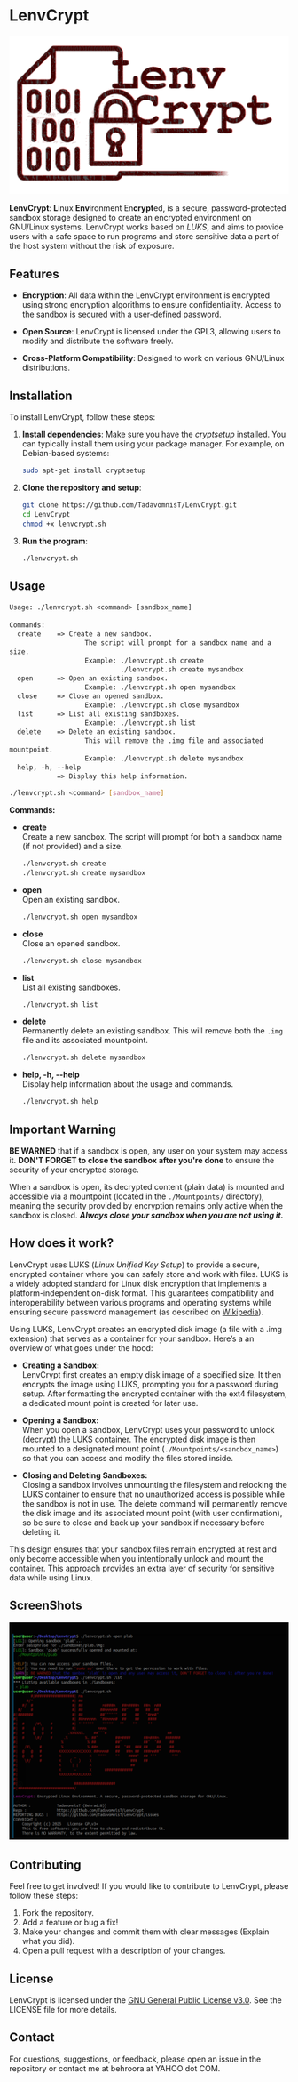 
# LenvCrypt

![LenvCrypt Logo](./Docs/Images/LenvCrypt_logo.png)

**LenvCrypt**: **L**inux **Env**ironment En**crypt**ed, is a secure, password-protected sandbox storage designed to create an encrypted environment on GNU/Linux systems. LenvCrypt works based on _LUKS_, and aims to provide users with a safe space to run programs and store sensitive data a part of the host system without the risk of exposure.


## Features

- **Encryption**: All data within the LenvCrypt environment is encrypted using strong encryption algorithms to ensure confidentiality. Access to the sandbox is secured with a user-defined password.

- **Open Source**: LenvCrypt is licensed under the GPL3, allowing users to modify and distribute the software freely.

- **Cross-Platform Compatibility**: Designed to work on various GNU/Linux distributions.

## Installation

To install LenvCrypt, follow these steps:

1. **Install dependencies**:
   Make sure you have the _cryptsetup_ installed. You can typically install them using your package manager. For example, on Debian-based systems:
   ```bash
   sudo apt-get install cryptsetup
   ```

2. **Clone the repository and setup**:
   ```bash
   git clone https://github.com/TadavomnisT/LenvCrypt.git
   cd LenvCrypt
   chmod +x lenvcrypt.sh
   ```

3. **Run the program**:
   ```bash
   ./lenvcrypt.sh
   ```

## Usage


```shell
Usage: ./lenvcrypt.sh <command> [sandbox_name]

Commands:
  create    => Create a new sandbox.
                   The script will prompt for a sandbox name and a size.
                   Example: ./lenvcrypt.sh create
                            ./lenvcrypt.sh create mysandbox
  open      => Open an existing sandbox.
                   Example: ./lenvcrypt.sh open mysandbox
  close     => Close an opened sandbox.
                   Example: ./lenvcrypt.sh close mysandbox
  list      => List all existing sandboxes.
                   Example: ./lenvcrypt.sh list
  delete    => Delete an existing sandbox.
                   This will remove the .img file and associated mountpoint.
                   Example: ./lenvcrypt.sh delete mysandbox
  help, -h, --help
            => Display this help information.
```

```bash
./lenvcrypt.sh <command> [sandbox_name]
```

  **Commands:**

- **create**  
  Create a new sandbox. The script will prompt for both a sandbox name (if not provided) and a size.  
  ```bash
  ./lenvcrypt.sh create
  ./lenvcrypt.sh create mysandbox
  ```

- **open**  
  Open an existing sandbox.  
  ```bash
  ./lenvcrypt.sh open mysandbox
  ```

- **close**  
  Close an opened sandbox.  
  ```bash
  ./lenvcrypt.sh close mysandbox
  ```

- **list**  
  List all existing sandboxes.  
  ```bash
  ./lenvcrypt.sh list
  ```

- **delete**  
  Permanently delete an existing sandbox. This will remove both the `.img` file and its associated mountpoint.  
  ```bash
  ./lenvcrypt.sh delete mysandbox
  ```

- **help, -h, --help**  
  Display help information about the usage and commands.  
  ```bash
  ./lenvcrypt.sh help
  ```


## Important Warning

**BE WARNED** that if a sandbox is open, any user on your system may access it. **DON'T FORGET to close the sandbox after you're done** to ensure the security of your encrypted storage.

When a sandbox is open, its decrypted content (plain data) is mounted and accessible via a mountpoint (located in the `./Mountpoints/` directory), meaning the security provided by encryption remains only active when the sandbox is closed. ***Always close your sandbox when you are not using it.***



## How does it work?

LenvCrypt uses LUKS (_Linux Unified Key Setup_) to provide a secure, encrypted container where you can safely store and work with files. LUKS is a widely adopted standard for Linux disk encryption that implements a platform-independent on-disk format. This guarantees compatibility and interoperability between various programs and operating systems while ensuring secure password management (as described on [Wikipedia](https://en.wikipedia.org/wiki/Linux_Unified_Key_Setup)).

Using LUKS, LenvCrypt creates an encrypted disk image (a file with a .img extension) that serves as a container for your sandbox. Here’s a an overview of what goes under the hood:

- **Creating a Sandbox:**  
  LenvCrypt first creates an empty disk image of a specified size. It then encrypts the image using LUKS, prompting you for a password during setup. After formatting the encrypted container with the ext4 filesystem, a dedicated mount point is created for later use.

- **Opening a Sandbox:**  
  When you open a sandbox, LenvCrypt uses your password to unlock (decrypt) the LUKS container. The encrypted disk image is then mounted to a designated mount point (`./Mountpoints/<sandbox_name>`) so that you can access and modify the files stored inside.

- **Closing and Deleting Sandboxes:**  
  Closing a sandbox involves unmounting the filesystem and relocking the LUKS container to ensure that no unauthorized access is possible while the sandbox is not in use. The delete command will permanently remove the disk image and its associated mount point (with user confirmation), so be sure to close and back up your sandbox if necessary before deleting it.

This design ensures that your sandbox files remain encrypted at rest and only become accessible when you intentionally unlock and mount the container. This approach provides an extra layer of security for sensitive data while using Linux.


## ScreenShots

![LenvCrypt ScreenShot](./Docs/Images/ScreenShot.png)


## Contributing

Feel free to get involved! If you would like to contribute to LenvCrypt, please follow these steps:

1. Fork the repository.
2. Add a feature or bug a fix!
3. Make your changes and commit them with clear messages (Explain what you did).
4. Open a pull request with a description of your changes.


## License

LenvCrypt is licensed under the [GNU General Public License v3.0](https://www.gnu.org/licenses/gpl-3.0.html). See the LICENSE file for more details.

## Contact

For questions, suggestions, or feedback, please open an issue in the repository or contact me at behroora at YAHOO dot COM.

